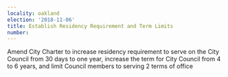 ```yaml
---
locality: oakland
election: '2018-11-06'
title: Establish Residency Requirement and Term Limits
number: 
---
```

Amend City Charter to increase residency requirement to serve on the City Council from 30 days to one year, increase the term for City Council from 4 to 6 years, and limit Council members to serving 2 terms of office
